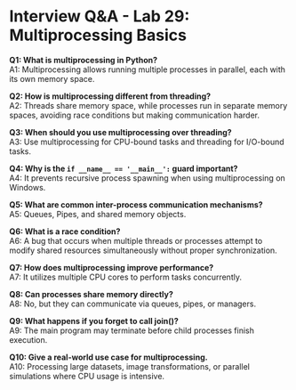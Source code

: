 # Interview Q&A - Lab 29: Multiprocessing Basics

**Q1: What is multiprocessing in Python?**  
A1: Multiprocessing allows running multiple processes in parallel, each with its own memory space.

**Q2: How is multiprocessing different from threading?**  
A2: Threads share memory space, while processes run in separate memory spaces, avoiding race conditions but making communication harder.

**Q3: When should you use multiprocessing over threading?**  
A3: Use multiprocessing for CPU-bound tasks and threading for I/O-bound tasks.

**Q4: Why is the `if __name__ == '__main__':` guard important?**  
A4: It prevents recursive process spawning when using multiprocessing on Windows.

**Q5: What are common inter-process communication mechanisms?**  
A5: Queues, Pipes, and shared memory objects.

**Q6: What is a race condition?**  
A6: A bug that occurs when multiple threads or processes attempt to modify shared resources simultaneously without proper synchronization.

**Q7: How does multiprocessing improve performance?**  
A7: It utilizes multiple CPU cores to perform tasks concurrently.

**Q8: Can processes share memory directly?**  
A8: No, but they can communicate via queues, pipes, or managers.

**Q9: What happens if you forget to call join()?**  
A9: The main program may terminate before child processes finish execution.

**Q10: Give a real-world use case for multiprocessing.**  
A10: Processing large datasets, image transformations, or parallel simulations where CPU usage is intensive.
